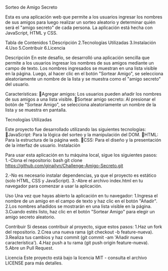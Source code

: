 Sorteo de Amigo Secreto


Esta es una aplicación web que permite a los usuarios ingresar los nombres de sus amigos para luego realizar un sorteo aleatorio y determinar quién será el "amigo secreto" 
de cada persona. La aplicación está hecha con JavaScript, HTML y CSS.

Tabla de Contenidos
1.Descripción
2.Tecnologías Utilizadas
3.Instalación
4.Uso
5.Contribuir
6.Licencia

Descripción
En este desafío, se desarrolló una aplicación sencilla que permite a los usuarios ingresar los nombres de sus amigos mediante un campo de texto. Los nombres ingresados se muestran 
en una lista visible en la página. Luego, al hacer clic en el botón "Sortear Amigo", se selecciona aleatoriamente un nombre de la lista y se muestra como el "amigo secreto" del usuario.

Características:
Agregar amigos: Los usuarios pueden añadir los nombres de sus amigos a una lista visible.
Sortear amigo secreto: Al presionar el botón de "Sortear Amigo", se selecciona aleatoriamente un nombre de la lista y se muestra en pantalla.

Tecnologías Utilizadas

Este proyecto fue desarrollado utilizando las siguientes tecnologías:
JavaScript: Para la lógica del sorteo y la manipulación del DOM.
HTML: Para la estructura de la página web.
CSS: Para el diseño y la presentación de la interfaz de usuario.
Instalación

Para usar esta aplicación en tu máquina local, sigue los siguientes pasos:
1.-Clona el repositorio:
bash
git clone https://github.com/ginailyn/Challenge-Amigo-Secreto.git

2.-No es necesario instalar dependencias, ya que el proyecto es estático (solo HTML, CSS y JavaScript).
3.-Abre el archivo index.html en tu navegador para comenzar a usar la aplicación.


Uso
Una vez que hayas abierto la aplicación en tu navegador:
1.Ingresa el nombre de un amigo en el campo de texto y haz clic en el botón "Añadir".
2.Los nombres añadidos se mostrarán en una lista visible en la página.
3.Cuando estés listo, haz clic en el botón "Sortear Amigo" para elegir un amigo secreto aleatorio.

Contribuir
Si deseas contribuir al proyecto, sigue estos pasos:
1.Haz un fork del repositorio.
2.Crea una nueva rama (git checkout -b feature-nueva).
3.Realiza tus cambios y haz commit (git commit -am 'Añadir nueva característica').
4.Haz push a tu rama (git push origin feature-nueva).
5.Abre un Pull Request.

Licencia
Este proyecto está bajo la licencia MIT - consulta el archivo LICENSE para más detalles.
